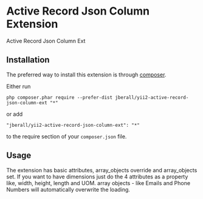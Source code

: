 Active Record Json Column Extension
===================================
Active Record Json Column Ext

Installation
------------

The preferred way to install this extension is through [composer](http://getcomposer.org/download/).

Either run

```
php composer.phar require --prefer-dist jberall/yii2-active-record-json-column-ext "*"
```

or add

```
"jberall/yii2-active-record-json-column-ext": "*"
```

to the require section of your `composer.json` file.


Usage
-----

The extension has basic attributes, array_objects override and array_objects set.
If you want to have dimensions just do the 4 attributes as a property like, width, height, length and UOM.
array objects - like Emails and Phone Numbers will automatically overwrite the loading.
